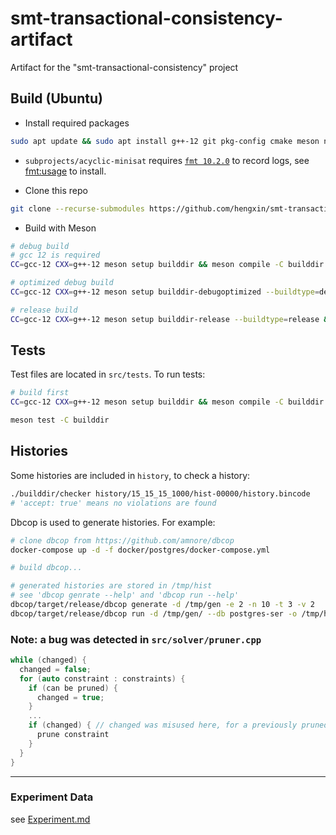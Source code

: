 # smt-transactional-consistency-artifact
Artifact for the "smt-transactional-consistency" project

## Build (Ubuntu)

- Install required packages

```sh
sudo apt update && sudo apt install g++-12 git pkg-config cmake meson ninja-build libboost-log-dev libboost-test-dev libboost-graph-dev
```

  - `subprojects/acyclic-minisat` requires [`fmt 10.2.0`](https://fmt.dev/latest/index.html) to record logs, see [fmt:usage](https://fmt.dev/latest/usage.html#building) to install.

- Clone this repo

```sh
git clone --recurse-submodules https://github.com/hengxin/smt-transactional-consistency-artifact
```

- Build with Meson

```sh
# debug build
# gcc 12 is required
CC=gcc-12 CXX=g++-12 meson setup builddir && meson compile -C builddir

# optimized debug build
CC=gcc-12 CXX=g++-12 meson setup builddir-debugoptimized --buildtype=debugoptimized && meson compile -C builddir-debugoptimized

# release build
CC=gcc-12 CXX=g++-12 meson setup builddir-release --buildtype=release && meson compile -C builddir-release
```

## Tests

Test files are located in `src/tests`. To run tests:

```sh
# build first
CC=gcc-12 CXX=g++-12 meson setup builddir && meson compile -C builddir

meson test -C builddir
```

## Histories

Some histories are included in `history`, to check a history:

```sh
./builddir/checker history/15_15_15_1000/hist-00000/history.bincode
# 'accept: true' means no violations are found
```

Dbcop is used to generate histories. For example:

```sh
# clone dbcop from https://github.com/amnore/dbcop
docker-compose up -d -f docker/postgres/docker-compose.yml

# build dbcop...

# generated histories are stored in /tmp/hist
# see 'dbcop genrate --help' and 'dbcop run --help'
dbcop/target/release/dbcop generate -d /tmp/gen -e 2 -n 10 -t 3 -v 2
dbcop/target/release/dbcop run -d /tmp/gen/ --db postgres-ser -o /tmp/hist 127.0.0.1:5432
```

### Note: a bug was detected in `src/solver/pruner.cpp`

```cpp
while (changed) {
  changed = false;
  for (auto constraint : constraints) {
    if (can be pruned) {
      changed = true;
    }
    ...
    if (changed) { // changed was misused here, for a previously pruned contraint can trigger the pruning of all following constraints
      prune constraint
    }
  }
}
```

-------

### Experiment Data

see [Experiment.md](./Experiment.md)